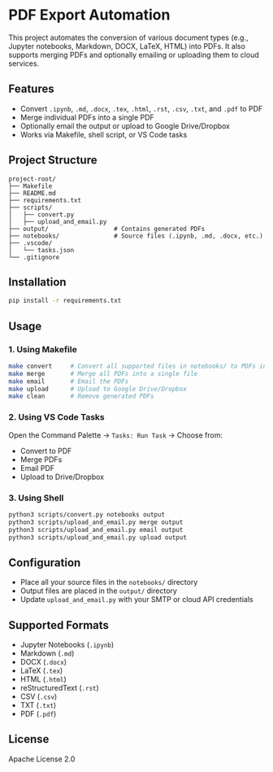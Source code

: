 # PDF Export Automation

This project automates the conversion of various document types (e.g., Jupyter notebooks, Markdown, DOCX, LaTeX, HTML) into PDFs. It also supports merging PDFs and optionally emailing or uploading them to cloud services.

## Features
- Convert `.ipynb`, `.md`, `.docx`, `.tex`, `.html`, `.rst`, `.csv`, `.txt`, and `.pdf` to PDF
- Merge individual PDFs into a single PDF
- Optionally email the output or upload to Google Drive/Dropbox
- Works via Makefile, shell script, or VS Code tasks

## Project Structure
```
project-root/
├── Makefile
├── README.md
├── requirements.txt
├── scripts/
│   ├── convert.py
│   ├── upload_and_email.py
├── output/                  # Contains generated PDFs
├── notebooks/               # Source files (.ipynb, .md, .docx, etc.)
├── .vscode/
│   └── tasks.json
└── .gitignore
```

## Installation
```bash
pip install -r requirements.txt
```

## Usage
### 1. Using Makefile
```bash
make convert     # Convert all supported files in notebooks/ to PDFs in output/
make merge       # Merge all PDFs into a single file
make email       # Email the PDFs
make upload      # Upload to Google Drive/Dropbox
make clean       # Remove generated PDFs
```

### 2. Using VS Code Tasks
Open the Command Palette → `Tasks: Run Task` → Choose from:
- Convert to PDF
- Merge PDFs
- Email PDF
- Upload to Drive/Dropbox

### 3. Using Shell
```bash
python3 scripts/convert.py notebooks output
python3 scripts/upload_and_email.py merge output
python3 scripts/upload_and_email.py email output
python3 scripts/upload_and_email.py upload output
```

## Configuration
- Place all your source files in the `notebooks/` directory
- Output files are placed in the `output/` directory
- Update `upload_and_email.py` with your SMTP or cloud API credentials

## Supported Formats
- Jupyter Notebooks (`.ipynb`)
- Markdown (`.md`)
- DOCX (`.docx`)
- LaTeX (`.tex`)
- HTML (`.html`)
- reStructuredText (`.rst`)
- CSV (`.csv`)
- TXT (`.txt`)
- PDF (`.pdf`)

## License
Apache License 2.0

